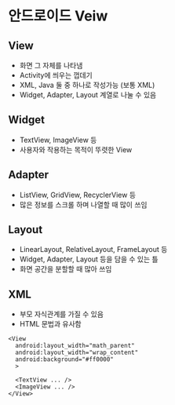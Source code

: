 # 안드로이드 Veiw

## View
 - 화면 그 자체를 나타냄
 - Activity에 씌우는 껍데기
 - XML, Java 둘 중 하나로 작성가능 (보통 XML)
 - Widget, Adapter, Layout 계열로 나눌 수 있음

## Widget
 - TextView, ImageView 등
 - 사용자와 작용하는 목적이 뚜렷한 View

## Adapter
 - ListView, GridView, RecyclerView 등
 - 많은 정보를 스크롤 하며 나열할 때  많이 쓰임

## Layout
 - LinearLayout, RelativeLayout, FrameLayout 등
 - Widget, Adapter, Layout 등을 담을 수 있는 틀
 - 화면 공간을 분할할 때 많아 쓰임

## XML
 - 부모 자식관계를 가질 수 있음
 - HTML 문법과 유사함
~~~
<View
  android:layout_width="math_parent"
  android:layout_width="wrap_content"
  android:background="#ff0000"
  >
  
  <TextView ... />
  <ImageView ... />
</View>
~~~